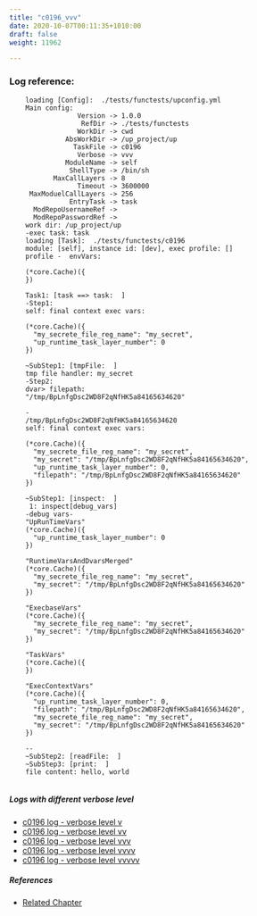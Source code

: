 ```yaml
---
title: "c0196_vvv"
date: 2020-10-07T00:11:35+1010:00
draft: false
weight: 11962

---
```


### Log reference: <no value>

```
    loading [Config]:  ./tests/functests/upconfig.yml
    Main config:
                 Version -> 1.0.0
                  RefDir -> ./tests/functests
                 WorkDir -> cwd
              AbsWorkDir -> /up_project/up
                TaskFile -> c0196
                 Verbose -> vvv
              ModuleName -> self
               ShellType -> /bin/sh
           MaxCallLayers -> 8
                 Timeout -> 3600000
     MaxModuelCallLayers -> 256
               EntryTask -> task
      ModRepoUsernameRef -> 
      ModRepoPasswordRef -> 
    work dir: /up_project/up
    -exec task: task
    loading [Task]:  ./tests/functests/c0196
    module: [self], instance id: [dev], exec profile: []
    profile -  envVars:
    
    (*core.Cache)({
    })
    
    Task1: [task ==> task:  ]
    -Step1:
    self: final context exec vars:
    
    (*core.Cache)({
      "my_secrete_file_reg_name": "my_secret",
      "up_runtime_task_layer_number": 0
    })
    
    ~SubStep1: [tmpFile:  ]
    tmp file handler: my_secret
    -Step2:
    dvar> filepath:
    "/tmp/BpLnfgDsc2WD8F2qNfHK5a84165634620"
    
    -
    /tmp/BpLnfgDsc2WD8F2qNfHK5a84165634620
    self: final context exec vars:
    
    (*core.Cache)({
      "my_secrete_file_reg_name": "my_secret",
      "my_secret": "/tmp/BpLnfgDsc2WD8F2qNfHK5a84165634620",
      "up_runtime_task_layer_number": 0,
      "filepath": "/tmp/BpLnfgDsc2WD8F2qNfHK5a84165634620"
    })
    
    ~SubStep1: [inspect:  ]
     1: inspect[debug_vars]
    -debug vars-
    "UpRunTimeVars"
    (*core.Cache)({
      "up_runtime_task_layer_number": 0
    })
    
    "RuntimeVarsAndDvarsMerged"
    (*core.Cache)({
      "my_secrete_file_reg_name": "my_secret",
      "my_secret": "/tmp/BpLnfgDsc2WD8F2qNfHK5a84165634620"
    })
    
    "ExecbaseVars"
    (*core.Cache)({
      "my_secrete_file_reg_name": "my_secret",
      "my_secret": "/tmp/BpLnfgDsc2WD8F2qNfHK5a84165634620"
    })
    
    "TaskVars"
    (*core.Cache)({
    })
    
    "ExecContextVars"
    (*core.Cache)({
      "up_runtime_task_layer_number": 0,
      "filepath": "/tmp/BpLnfgDsc2WD8F2qNfHK5a84165634620",
      "my_secrete_file_reg_name": "my_secret",
      "my_secret": "/tmp/BpLnfgDsc2WD8F2qNfHK5a84165634620"
    })
    
    --
    ~SubStep2: [readFile:  ]
    ~SubStep3: [print:  ]
    file content: hello, world
    
```

##### Logs with different verbose level
* [c0196 log - verbose level v](../../logs/c0196_v)
* [c0196 log - verbose level vv](../../logs/c0196_vv)
* [c0196 log - verbose level vvv](../../logs/c0196_vvv)
* [c0196 log - verbose level vvvv](../../logs/c0196_vvvv)
* [c0196 log - verbose level vvvvv](../../logs/c0196_vvvvv)

##### References
* [Related Chapter](../../cmd-func/c0196)
